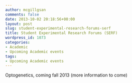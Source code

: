 ```yaml
---
author: mcgillgsan
comments: false
date: 2013-10-02 20:18:56+00:00
layout: post
slug: student-experimental-research-forums-serf
title: Student Experimental Research Forums (SERF)
wordpress_id: 1073
categories:
- Academic
- Upcoming Academic events
tags:
- Upcoming Academic events
---
```


Optogenetics, coming fall 2013 (more information to come)
